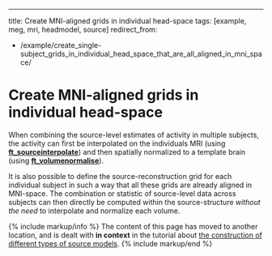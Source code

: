 ---
title: Create MNI-aligned grids in individual head-space
tags: [example, meg, mri, headmodel, source]
redirect_from:
   - /example/create_single-subject_grids_in_individual_head_space_that_are_all_aligned_in_mni_space/

# Create MNI-aligned grids in individual head-space

When combining the source-level estimates of activity in multiple subjects, the activity can first be interpolated on the individuals MRI (using **[ft_sourceinterpolate](https://github.com/fieldtrip/fieldtrip/blob/release/ft_sourceinterpolate.m)**) and then spatially normalized to a template brain (using **[ft_volumenormalise](https://github.com/fieldtrip/fieldtrip/blob/release/ft_volumenormalise.m)**).

It is also possible to define the source-reconstruction grid for each individual subject in such a way that all these grids are already aligned in MNI-space. The combination or statistic of source-level data across subjects can then directly be computed within the source-structure _without the need_ to interpolate and normalize each volume.

{% include markup/info %}
The content of this page has moved to another location, and is dealt with **in context** in the tutorial about [the construction of different types of source models](/tutorial/sourcemodel#subject-specific_grids_that_are_equivalent_across_subjects_in_normalized_space).
{% include markup/end %}
